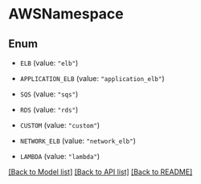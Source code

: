 # AWSNamespace

## Enum

- `ELB` (value: `"elb"`)

- `APPLICATION_ELB` (value: `"application_elb"`)

- `SQS` (value: `"sqs"`)

- `RDS` (value: `"rds"`)

- `CUSTOM` (value: `"custom"`)

- `NETWORK_ELB` (value: `"network_elb"`)

- `LAMBDA` (value: `"lambda"`)

[[Back to Model list]](../README.md#documentation-for-models) [[Back to API list]](../README.md#documentation-for-api-endpoints) [[Back to README]](../README.md)
